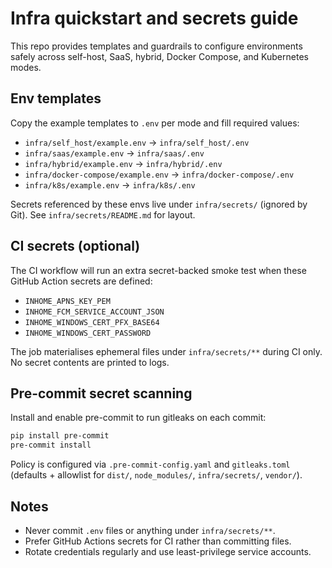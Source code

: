 # Infra quickstart and secrets guide

This repo provides templates and guardrails to configure environments safely across self-host, SaaS, hybrid, Docker Compose, and Kubernetes modes.

## Env templates
Copy the example templates to `.env` per mode and fill required values:
- `infra/self_host/example.env` -> `infra/self_host/.env`
- `infra/saas/example.env` -> `infra/saas/.env`
- `infra/hybrid/example.env` -> `infra/hybrid/.env`
- `infra/docker-compose/example.env` -> `infra/docker-compose/.env`
- `infra/k8s/example.env` -> `infra/k8s/.env`

Secrets referenced by these envs live under `infra/secrets/` (ignored by Git). See `infra/secrets/README.md` for layout.

## CI secrets (optional)
The CI workflow will run an extra secret-backed smoke test when these GitHub Action secrets are defined:
- `INHOME_APNS_KEY_PEM`
- `INHOME_FCM_SERVICE_ACCOUNT_JSON`
- `INHOME_WINDOWS_CERT_PFX_BASE64`
- `INHOME_WINDOWS_CERT_PASSWORD`

The job materialises ephemeral files under `infra/secrets/**` during CI only. No secret contents are printed to logs.

## Pre-commit secret scanning
Install and enable pre-commit to run gitleaks on each commit:

```bash
pip install pre-commit
pre-commit install
```

Policy is configured via `.pre-commit-config.yaml` and `gitleaks.toml` (defaults + allowlist for `dist/`, `node_modules/`, `infra/secrets/`, `vendor/`).

## Notes
- Never commit `.env` files or anything under `infra/secrets/**`.
- Prefer GitHub Actions secrets for CI rather than committing files.
- Rotate credentials regularly and use least-privilege service accounts.
